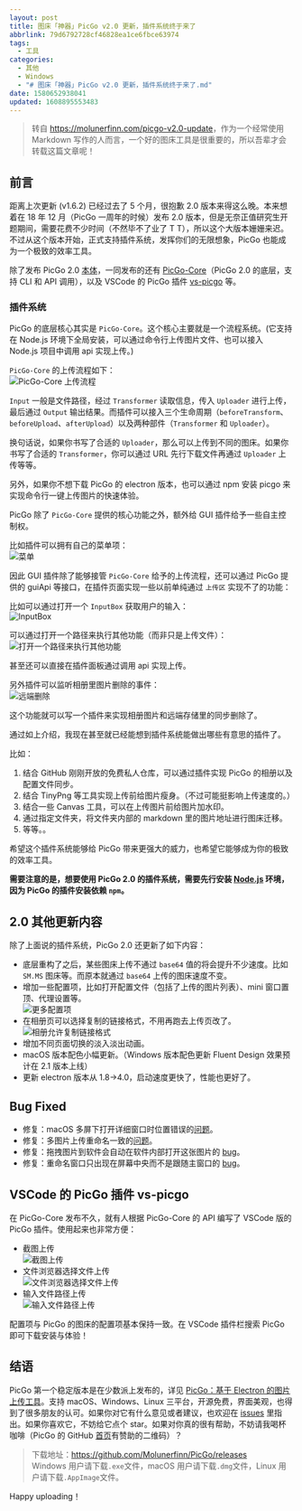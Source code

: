 ```yaml
---
layout: post
title: 图床「神器」PicGo v2.0 更新，插件系统终于来了
abbrlink: 79d6792728cf46828ea1ce6fbce63974
tags:
  - 工具
categories:
  - 其他
  - Windows
  - "# 图床「神器」PicGo v2.0 更新，插件系统终于来了.md"
date: 1580652938041
updated: 1608895553483
---
```


> 转自 <https://molunerfinn.com/picgo-v2.0-update>，作为一个经常使用 Markdown 写作的人而言，一个好的图床工具是很重要的，所以吾辈才会转载这篇文章呢！

## 前言

距离上次更新 (v1.6.2) 已经过去了 5 个月，很抱歉 2.0 版本来得这么晚。本来想着在 18 年 12 月（PicGo 一周年的时候）发布 2.0 版本，但是无奈正值研究生开题期间，需要花费不少时间（不然毕不了业了 T T），所以这个大版本姗姗来迟。不过从这个版本开始，正式支持插件系统，发挥你们的无限想象，PicGo 也能成为一个极致的效率工具。

除了发布 PicGo 2.0 [本体](https://github.com/Molunerfinn/PicGo/releases/)，一同发布的还有 [PicGo-Core](https://picgo.github.io/PicGo-Core-Doc/)（PicGo 2.0 的底层，支持 CLI 和 API 调用），以及 VSCode 的 PicGo 插件 [vs-picgo](https://github.com/Spades-S/vs-picgo) 等。

### 插件系统

PicGo 的底层核心其实是 `PicGo-Core`。这个核心主要就是一个流程系统。(它支持在 Node.js 环境下全局安装，可以通过命令行上传图片文件、也可以接入 Node.js 项目中调用 api 实现上传。)

`PicGo-Core` 的上传流程如下：\
![PicGo-Core 上传流程](https://cdn.jsdelivr.net/gh/rxliuli/img-bed/20190118212302.png)

`Input` 一般是文件路径，经过 `Transformer` 读取信息，传入 `Uploader` 进行上传，最后通过 `Output` 输出结果。而插件可以接入三个生命周期（`beforeTransform`、`beforeUpload`、`afterUpload`）以及两种部件（`Transformer` 和 `Uploader`）。

换句话说，如果你书写了合适的 `Uploader`，那么可以上传到不同的图床。如果你书写了合适的 `Transformer`，你可以通过 URL 先行下载文件再通过 `Uploader` 上传等等。

另外，如果你不想下载 PicGo 的 electron 版本，也可以通过 npm 安装 picgo 来实现命令行一键上传图片的快速体验。

PicGo 除了 `PicGo-Core` 提供的核心功能之外，额外给 GUI 插件给予一些自主控制权。

比如插件可以拥有自己的菜单项：\
![菜单](https://cdn.jsdelivr.net/gh/rxliuli/img-bed/20190118212453.png)

因此 GUI 插件除了能够接管 `PicGo-Core` 给予的上传流程，还可以通过 PicGo 提供的 guiApi 等接口，在插件页面实现一些以前单纯通过 `上传区` 实现不了的功能：

比如可以通过打开一个 `InputBox` 获取用户的输入：\
![InputBox](https://cdn.jsdelivr.net/gh/rxliuli/img-bed/20190118212549.png)

可以通过打开一个路径来执行其他功能（而非只是上传文件）：\
![打开一个路径来执行其他功能](https://cdn.jsdelivr.net/gh/rxliuli/img-bed/20190118212808.gif)

甚至还可以直接在插件面板通过调用 api 实现上传。

另外插件可以监听相册里图片删除的事件：\
![远端删除](https://cdn.jsdelivr.net/gh/rxliuli/img-bed/20190118212628.png)

这个功能就可以写一个插件来实现相册图片和远端存储里的同步删除了。

通过如上介绍，我现在甚至就已经能想到插件系统能做出哪些有意思的插件了。

比如：

1. 结合 GitHub 刚刚开放的免费私人仓库，可以通过插件实现 PicGo 的相册以及配置文件同步。
2. 结合 TinyPng 等工具实现上传前给图片瘦身。（不过可能挺影响上传速度的。）
3. 结合一些 Canvas 工具，可以在上传图片前给图片加水印。
4. 通过指定文件夹，将文件夹内部的 markdown 里的图片地址进行图床迁移。
5. 等等。。

希望这个插件系统能够给 PicGo 带来更强大的威力，也希望它能够成为你的极致的效率工具。

**需要注意的是，想要使用 PicGo 2.0 的插件系统，需要先行安装 [Node.js](https://nodejs.org/en/) 环境，因为 PicGo 的插件安装依赖 `npm`。**

## 2.0 其他更新内容

除了上面说的插件系统，PicGo 2.0 还更新了如下内容：

- 底层重构了之后，某些图床上传不通过 `base64` 值的将会提升不少速度。比如 `SM.MS` 图床等。而原本就通过 `base64` 上传的图床速度不变。
- 增加一些配置项，比如打开配置文件（包括了上传的图片列表）、mini 窗口置顶、代理设置等。\
  ![更多配置项](https://cdn.jsdelivr.net/gh/rxliuli/img-bed/20190118212954.png)
- 在相册页可以选择复制的链接格式，不用再跑去上传页改了。\
  ![相册允许复制链接格式](https://cdn.jsdelivr.net/gh/rxliuli/img-bed/20190118213134.png)
- 增加不同页面切换的淡入淡出动画。
- macOS 版本配色小幅更新。（Windows 版本配色更新 Fluent Design 效果预计在 2.1 版本上线）
- 更新 electron 版本从 1.8->4.0，启动速度更快了，性能也更好了。

## Bug Fixed

- 修复：macOS 多屏下打开详细窗口时位置错误的[问题](https://github.com/Molunerfinn/PicGo/issues/128)。
- 修复：多图片上传重命名一致的[问题](https://github.com/Molunerfinn/PicGo/issues/136)。
- 修复：拖拽图片到软件会自动在软件内部打开这张图片的 [bug](https://github.com/Molunerfinn/PicGo/issues/140)。
- 修复：重命名窗口只出现在屏幕中央而不是跟随主窗口的 [bug](https://github.com/Molunerfinn/PicGo/issues/145)。

## VSCode 的 PicGo 插件 vs-picgo

在 PicGo-Core 发布不久，就有人根据 PicGo-Core 的 API 编写了 VSCode 版的 PicGo 插件。使用起来也非常方便：

- 截图上传\
  ![截图上传](https://cdn.jsdelivr.net/gh/rxliuli/img-bed/20190118213411.gif)
- 文件浏览器选择文件上传\
  ![文件浏览器选择文件上传](https://cdn.jsdelivr.net/gh/rxliuli/img-bed/20190118213514.gif)
- 输入文件路径上传\
  ![输入文件路径上传](https://cdn.jsdelivr.net/gh/rxliuli/img-bed/20190118213547.gif)

配置项与 PicGo 的图床的配置项基本保持一致。在 VSCode 插件栏搜索 PicGo 即可下载安装与体验！

## 结语

PicGo 第一个稳定版本是在少数派上发布的，详见 [PicGo：基于 Electron 的图片上传工具](https://sspai.com/post/42310)。支持 macOS、Windows、Linux 三平台，开源免费，界面美观，也得到了很多朋友的认可。如果你对它有什么意见或者建议，也欢迎在 [issues](https://github.com/Molunerfinn/PicGo/issues) 里指出。如果你喜欢它，不妨给它点个 star。如果对你真的很有帮助，不妨请我喝杯咖啡（PicGo 的 GitHub [首页](https://github.com/Molunerfinn/PicGo)有赞助的二维码）？

> 下载地址：<https://github.com/Molunerfinn/PicGo/releases>\
> Windows 用户请下载`.exe`文件，macOS 用户请下载`.dmg`文件，Linux 用户请下载`.AppImage`文件。

Happy uploading！
